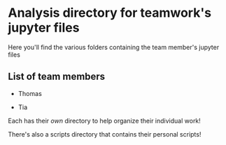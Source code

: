 # Analysis directory for teamwork's jupyter files

Here you'll find the various folders containing the team member's jupyter files

## List of team members

- Thomas

- Tia

Each has their *own* directory to help organize their individual work!

There's also a scripts directory that contains their personal scripts!
